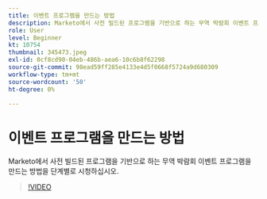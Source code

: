```yaml
---
title: 이벤트 프로그램을 만드는 방법
description: Marketo에서 사전 빌드된 프로그램을 기반으로 하는 무역 박람회 이벤트 프로그램을 만드는 방법을 단계별로 시청하십시오.
role: User
level: Beginner
kt: 10754
thumbnail: 345473.jpeg
exl-id: 0cf8cd90-04eb-486b-aea6-10c6b8f62298
source-git-commit: 98ead59ff285e4133e4d5f0668f5724a9d680309
workflow-type: tm+mt
source-wordcount: '50'
ht-degree: 0%

---
```


# 이벤트 프로그램을 만드는 방법

Marketo에서 사전 빌드된 프로그램을 기반으로 하는 무역 박람회 이벤트 프로그램을 만드는 방법을 단계별로 시청하십시오.

>[!VIDEO](https://video.tv.adobe.com/v/345473/?quality=12&learn=on)
